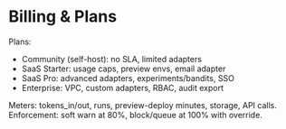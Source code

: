 # Billing & Plans

Plans:
- Community (self-host): no SLA, limited adapters
- SaaS Starter: usage caps, preview envs, email adapter
- SaaS Pro: advanced adapters, experiments/bandits, SSO
- Enterprise: VPC, custom adapters, RBAC, audit export

Meters: tokens_in/out, runs, preview-deploy minutes, storage, API calls.
Enforcement: soft warn at 80%, block/queue at 100% with override.
